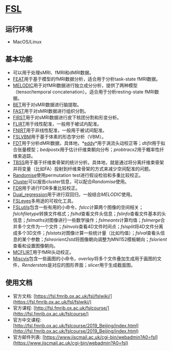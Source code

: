# [FSL](https://fsl.fmrib.ox.ac.uk/fsl/fslwiki/)

## 运行环境

* MacOS/Linux

## 基本功能

* 可以用于处理sMRI、fMRI和dMRI数据。
*  [FEAT](https://fsl.fmrib.ox.ac.uk/fsl/fslwiki/FEAT)用于基于模型的fMRI数据分析，适合用于分析task-state fMRI数据。
*  [MELODIC](https://fsl.fmrib.ox.ac.uk/fsl/fslwiki/MELODIC)用于对fMRI数据进行独立成分分析，提供了两种模型（tensor/temporal concatenation）。适合用于分析resting-state fMRI数据。
*  [BET](https://fsl.fmrib.ox.ac.uk/fsl/fslwiki/BET)用于对sMRI数据进行脑提取。
*  [FAST](https://fsl.fmrib.ox.ac.uk/fsl/fslwiki/FAST)用于对sMRI数据进行组织分割。
* [FIRST](https://fsl.fmrib.ox.ac.uk/fsl/fslwiki/FIRST)用于对sMRI数据进行皮下核团分割和形变分析。
* [FLIRT](https://fsl.fmrib.ox.ac.uk/fsl/fslwiki/FLIRT)用于线性配准，一般用于被试内配准。
* [FNIRT](https://fsl.fmrib.ox.ac.uk/fsl/fslwiki/FNIRT)用于非线性配准，一般用于被试间配准。
* [FSLVBM](https://fsl.fmrib.ox.ac.uk/fsl/fslwiki/FSLVBM)用于基于体素的形态学分析（VBM）。
* [FDT](https://fsl.fmrib.ox.ac.uk/fsl/fslwiki/FDT)用于分析dMRI数据，具体地，*[eddy](https://fsl.fmrib.ox.ac.uk/fsl/fslwiki/eddy)*用于涡流头动校正等；*dtifit*用于拟合张量模型；*bedpostx*用于估计纤维束朝向分布；*probtracx2*用于概率性纤维束追踪。
* [TBSS](https://fsl.fmrib.ox.ac.uk/fsl/fslwiki/TBSS)用于基于纤维束骨架的统计分析。具体地，就是通过将分离纤维束骨架并将变量（比如FA）投射到纤维束骨架的方式来减少空间配准的问题。
* [Randomise](https://fsl.fmrib.ox.ac.uk/fsl/fslwiki/Randomise)使用permutation test进行假设检验和多重比较校正。
* [Cluster](https://fsl.fmrib.ox.ac.uk/fsl/fslwiki/Cluster)可以报告cluster信息，可以配合*Randomise*使用。
* [FDR](https://fsl.fmrib.ox.ac.uk/fsl/fslwiki/FDR)用于进行FDR多重比较校正。
* [Dual_regression](https://fsl.fmrib.ox.ac.uk/fsl/fslwiki/DualRegression)用于进行双回归，一般结合*MELODIC*使用。
* [FSLeyes](https://fsl.fmrib.ox.ac.uk/fsl/fslwiki/FSLeyes)多用途的可视化工具。
* [FSLutils](https://fsl.fmrib.ox.ac.uk/fsl/fslwiki/Fslutils)包含一些有用的小命令，*fslcc*计算两个图像的空间相关；*fslchfiletype*转换文件格式；*fslhd*查看文件头信息；*fslinfo*查看文件基本的头信息；*fslmaths*对图像进行一些数学操作；*fslmeants*计算均值；*fslmerge*合并多个文件为一个文件；*fslnvols*查看4D文件时间点；*fslsplit*将4D文件分离成多个3D文件；*fslstats*对图像计算一些统计量（比如均值）；*fslval*查看头信息的某个参数；*fslreorient2std*将图像朝向调整为MNI152模板朝向；*fslorient*查看和设置图像朝向。
* [MCFLIRT](https://fsl.fmrib.ox.ac.uk/fsl/fslwiki/MCFLIRT)用于fMRI头动校正。
* [Miscvis](https://fsl.fmrib.ox.ac.uk/fsl/fslwiki/Miscvis)包含一些画图的小命令，*overlay*将多个文件叠加生成用于画图的文件，*Renderstats*是对应的图形界面；*slicer*用于生成截面图。

## 使用文档

* 官方文档: [https://fsl.fmrib.ox.ac.uk/fsl/fslwiki/](https://fsl.fmrib.ox.ac.uk/fsl/fslwiki/)
* 官方课程: [http://fsl.fmrib.ox.ac.uk/fslcourse/](http://fsl.fmrib.ox.ac.uk/fslcourse/)
* 官方中文课程: [http://fsl.fmrib.ox.ac.uk/fslcourse/2019_Beijing/index.html](http://fsl.fmrib.ox.ac.uk/fslcourse/2019_Beijing/index.html)
* 官方邮件列表: [https://www.jiscmail.ac.uk/cgi-bin/webadmin?A0=fsl](https://www.jiscmail.ac.uk/cgi-bin/webadmin?A0=fsl)
